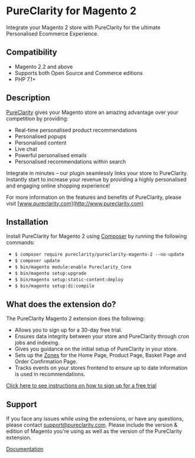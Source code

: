 PureClarity for Magento 2
=========================

Integrate your Magento 2 store with PureClarity for the ultimate Personalised Ecommerce Experience.

Compatibility
-------------

- Magento 2.2 and above
- Supports both Open Source and Commerce editions
- PHP 7.1+

Description
-----------

[PureClarity](http://www.pureclarity.com) gives your Magento store an amazing advantage over your competition by providing:

- Real-time personalised product recommendations
- Personalised popups
- Personalised content
- Live chat
- Powerful personalised emails
- Personalised recommendations within search

Integrate in minutes – our plugin seamlessly links your store to PureClarity. Instantly start to increase your revenue by providing a highly personalised and engaging online shopping experience!

For more information on the features and benefits of PureClarity, please visit [www.pureclarity.com](http://www.pureclarity.com)

Installation
------------

Install PureClarity for Magento 2 using [Composer](https://getcomposer.org/) by running the following commands:

- ```$ composer require pureclarity/pureclarity-magento-2 --no-update```
- ```$ composer update```
- ```$ bin/magento module:enable Pureclarity_Core```
- ```$ bin/magento setup:upgrade```
- ```$ bin/magento setup:static-content:deploy```
- ```$ bin/magento setup:di:compile```
  
What does the extension do?
---------------------------

The PureClarity Magento 2 extension does the following:

- Allows you to sign up for a 30-day free trial.
- Ensures data integrity between your store and PureClarity through cron jobs and indexing.
- Gives you guidance on the initial setup of PureClarity in your store.
- Sets up the [Zones](https://docs.pureclarity.com/en/collections/2028411-pureclarity-academy#zones) for the Home Page, Product Page, Basket Page and Order Confirmation Page.
- Tracks events on your stores frontend to ensure up to date information is used in recommendations.

[Click here to see instructions on how to sign up for a free trial](https://docs.pureclarity.com/en/articles/4719928-magento-2-x-free-trial-signup)

Support
-------

If you face any issues while using the extensions, or have any questions, please contact [support@pureclarity.com](mailto:support@pureclarity.com). Please include the version & edition of Magento you're using as well as the version of the PureClarity extension. 

[Documentation](https://docs.pureclarity.com/en/collections/2545031-magento-2-x-integration)
